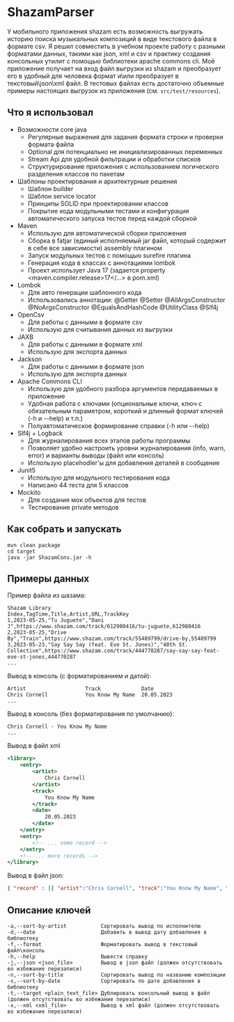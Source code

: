 # ShazamParser

У мобильного приложения shazam есть возможность выгружать историю поиска музыкальных композиций в виде текстового
файла в формате csv.
Я решил совместить в учебном проекте работу с разными форматами данных, такими как json, xml и csv и практику
создания консольных утилит с помощью библиотеки apache commons cli.
Моё приложение получает на вход файл выгрузки из shazam и преобразует его в удобный для человека формат и\или
преобразует в текстовый\json\xml файл.
В тестовых файлах есть достаточно объемные примеры настоящих выгрузок из приложения (см. `src/test/resources`).

## Что я использовал

* Возможности core java
  + Регулярные выражения для задания формата строки и проверки формата файла
  + Optional для потенциально не инициализированных переменных
  + Stream Api для удобной фильтрации и обработки списков
  + Структурирование приложения с использованием логического разделения классов по пакетам
* Шаблоны проектирования и архитектурные решения
  + Шаблон builder
  + Шаблон service locator
  + Принципы SOLID при проектировании классов
  + Покрытие кода модульными тестами и конфигурация автоматического запуска тестов перед каждой сборкой
* Maven
  + Использую для автоматической сборки приложения
  + Сборка в fatjar (единый исполняемый jar файл, который содержит в себе все зависимости) assembly плагином
  + Запуск модульных тестов с помощью surefire плагина
  + Генерация кода в классах с аннотациями lombok
  + Проект использует Java 17 (задается property <maven.compiler.release>17</...> в pom.xml)
* Lombok
  + Для авто генерации шаблонного кода
  + Использовались аннотации: @Getter @Setter @AllArgsConstructor @NoArgsConstructor @EqualsAndHashCode @UtilityClass @Slf4j
* OpenCsv
  + Для работы с данными в формате csv
  + Использую для считывания данных из выгрузки
* JAXB
  + Для работы с данными в формате xml
  + Использую для экспорта данных
* Jackson
  + Для работы с данными в формате json
  + Использую для экспорта данных
* Apache Commons CLI
  + Использую для удобного разбора аргументов передаваемых в приложение
  + Удобная работа с ключами (опциональные ключи, ключ с обязательным параметром, короткий и длинный формат ключей (-h и --help) и т.п.)
  + Полуавтоматическое формирование справки (-h или --help)
* Slf4j + Logback
  + Для журналирования всех этапов работы программы
  + Позволяет удобно настроить уровни журналирования (info, warn, error) и варианты выводы (файл или консоль)
  + Использую placehodler'ы для добавления деталей в сообщение
* Junit5
  + Использую для модульного тестирования кода
  + Написано 44 теста для 5 классов
* Mockito
  + Для создания мок объектов для тестов
  + Тестирование private методов

## Как собрать и запускать

```shell
mvn clean package
cd target
java -jar ShazamConv.jar -h
```

## Примеры данных

Пример файла из шазама:
```
Shazam Library
Index,TagTime,Title,Artist,URL,TrackKey
1,2023-05-25,"Tu Juguete","Dani J",https://www.shazam.com/track/612980416/tu-juguete,612980416
2,2023-05-25,"Drive By","Train",https://www.shazam.com/track/55489799/drive-by,55489799
3,2023-05-23,"Say Say Say (feat. Eve St. Jones)","48th St. Collective",https://www.shazam.com/track/444770287/say-say-say-feat-eve-st-jones,444770287
...
```

Вывод в консоль (с форматированием и датой):
```
Artist                   Track             Date
Chris Cornell            You Know My Name  20.05.2023
...
```
Вывод в консоль (без форматирования по умолчанию):
```
Chris Cornell - You Know My Name
...
```
Вывод в файл xml
```xml
<library>
	<entry>
	    <artist>
			Chris Cornell
    	</artist>
	    <track>
			You Know My Name
    	</track>
	    <date>
			20.05.2023
    	</date>
	</entry>
	<entry>
		<!-- ... some record -->
	</entry>
	<!-- ... more records -->
</library>
```
Вывод в файл json:
```json
{ "record" : [{ "artist":"Chris Cornell", "track":"You Know My Name", "date":"20.05.2023" }, { ... }] }
```

## Описание ключей
```
-a,--sort-by-artist           Сортировать вывод по исполнителю
-d,--date                     Добавить в вывод дату добавления в библиотеку
-f,--format                   Форматировать вывод в текстовый файл\консоль
-h,--help                     Вывести справку
-j,--json <json_file>         Вывод в json файл (должен отсутствовать во избежание перезаписи)
-n,--sort-by-title            Сортировать вывод по названию композиции
-s,--sort-by-date             Сортировать по дате добавления в библиотеку
-t,--target <plain_text_file> Дублировать консольный вывод в файл (должен отсутствовать во избежание перезаписи)
-x,--xml <xml_file>           Вывод в xml файл (должен отсутствовать во избежание перезаписи)
```

